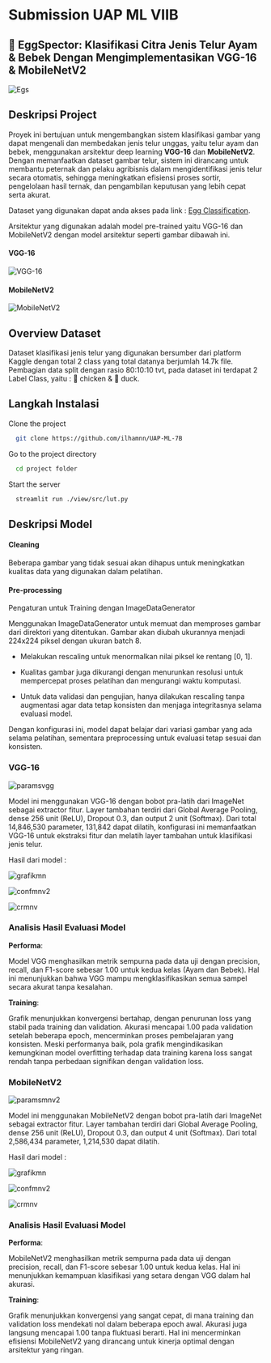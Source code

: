 
# Submission UAP ML VIIB
## 🦖 EggSpector: Klasifikasi Citra Jenis Telur Ayam & Bebek Dengan Mengimplementasikan VGG-16 & MobileNetV2




![Egs](assets/rdm/cv.jpg)


## Deskripsi Project

Proyek ini bertujuan untuk mengembangkan sistem klasifikasi gambar yang dapat mengenali dan membedakan jenis telur unggas, yaitu telur ayam dan bebek, menggunakan arsitektur deep learning **VGG-16** dan **MobileNetV2**. Dengan memanfaatkan dataset gambar telur, sistem ini dirancang untuk membantu peternak dan pelaku agribisnis dalam mengidentifikasi jenis telur secara otomatis, sehingga meningkatkan efisiensi proses sortir, pengelolaan hasil ternak, dan pengambilan keputusan yang lebih cepat serta akurat.

Dataset yang digunakan dapat anda akses pada link : [Egg Classification](https://www.kaggle.com/datasets/gauravduttakiit/automated-egg-classification).

Arsitektur yang digunakan adalah model pre-trained yaitu VGG-16 dan MobileNetV2 dengan model arsitektur seperti gambar dibawah ini.

#### VGG-16
![VGG-16](assets/rdm/vgg16.jpg)


#### MobileNetV2
![MobileNetV2](assets/rdm/V2.png)

## Overview Dataset

Dataset  klasifikasi jenis telur yang digunakan bersumber dari platform Kaggle dengan total 2 class yang total datanya berjumlah 14.7k file. Pembagian data split dengan rasio 80:10:10 tvt, pada dataset ini terdapat 2 Label Class, yaitu : 🐔 chicken & 🦆 duck.


## Langkah Instalasi

Clone the project
```bash
  git clone https://github.com/ilhamnn/UAP-ML-7B
```

Go to the project directory

```bash
  cd project folder
```

Start the server
```bash
  streamlit run ./view/src/lut.py
```



## Deskripsi Model

#### Cleaning

Beberapa gambar yang tidak sesuai akan dihapus untuk meningkatkan kualitas data yang digunakan dalam pelatihan.

#### Pre-processing

Pengaturan untuk Training dengan ImageDataGenerator

Menggunakan ImageDataGenerator untuk memuat dan memproses gambar dari direktori yang ditentukan. Gambar akan diubah ukurannya menjadi 224x224 piksel dengan ukuran batch 8.

- Melakukan rescaling untuk menormalkan nilai piksel ke rentang [0, 1].

- Kualitas gambar juga dikurangi dengan menurunkan resolusi untuk mempercepat proses pelatihan dan mengurangi waktu komputasi.

- Untuk data validasi dan pengujian, hanya dilakukan rescaling tanpa augmentasi agar data tetap konsisten dan menjaga integritasnya selama evaluasi model.

Dengan konfigurasi ini, model dapat belajar dari variasi gambar yang ada selama pelatihan, sementara preprocessing untuk evaluasi tetap sesuai dan konsisten.

### **VGG-16**

![paramsvgg](/assets/rdm/vggparams.jpg)

Model ini menggunakan VGG-16 dengan bobot pra-latih dari ImageNet sebagai extractor fitur. Layer tambahan terdiri dari Global Average Pooling, dense 256 unit (ReLU), Dropout 0.3, dan output 2 unit (Softmax).
Dari total 14,846,530 parameter, 131,842 dapat dilatih, 
konfigurasi ini memanfaatkan VGG-16 untuk ekstraksi fitur dan melatih layer tambahan untuk klasifikasi jenis telur.


Hasil dari model :

![grafikmn](assets/rdm/vgg.png)

![confmnv2](assets/rdm/vg.png)

![crmnv](assets/rdm/crvgg.jpg)


### Analisis Hasil Evaluasi Model

**Performa**:

Model VGG menghasilkan metrik sempurna pada data uji dengan precision, recall, dan F1-score sebesar 1.00 untuk kedua kelas (Ayam dan Bebek). Hal ini menunjukkan bahwa VGG mampu mengklasifikasikan semua sampel secara akurat tanpa kesalahan.

**Training**:

Grafik menunjukkan konvergensi bertahap, dengan penurunan loss yang stabil pada training dan validation. Akurasi mencapai 1.00 pada validation setelah beberapa epoch, mencerminkan proses pembelajaran yang konsisten.
Meski performanya baik, pola grafik mengindikasikan kemungkinan model overfitting terhadap data training karena loss sangat rendah tanpa perbedaan signifikan dengan validation loss.



### **MobileNetV2**

![paramsmnv2](/assets/rdm/mnv2params.jpg)

Model ini menggunakan MobileNetV2 dengan bobot pra-latih dari ImageNet sebagai extractor fitur. Layer tambahan terdiri dari Global Average Pooling, dense 256 unit (ReLU), Dropout 0.3, dan output 4 unit (Softmax).
Dari total 2,586,434 parameter, 1,214,530 dapat dilatih.


Hasil dari model :

![grafikmn](assets/rdm/mnv2.png)

![confmnv2](assets/rdm/mn.png)

![crmnv](assets/rdm/crmn.jpg)

### Analisis Hasil Evaluasi Model
**Performa**:

MobileNetV2 menghasilkan metrik sempurna pada data uji dengan precision, recall, dan F1-score sebesar 1.00 untuk kedua kelas. Hal ini menunjukkan kemampuan klasifikasi yang setara dengan VGG dalam hal akurasi.

**Training**:

Grafik menunjukkan konvergensi yang sangat cepat, di mana training dan validation loss mendekati nol dalam beberapa epoch awal. Akurasi juga langsung mencapai 1.00 tanpa fluktuasi berarti.
Hal ini mencerminkan efisiensi MobileNetV2 yang dirancang untuk kinerja optimal dengan arsitektur yang ringan.


